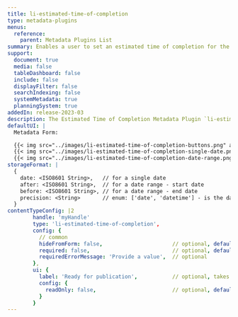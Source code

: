 ```yaml
---
title: li-estimated-time-of-completion
type: metadata-plugins
menus:
  reference:
    parent: Metadata Plugins List
summary: Enables a user to set an estimated time of completion for the current document.
support:
  document: true
  media: false
  tableDashboard: false
  include: false
  displayFilter: false
  searchIndexing: false
  systemMetadata: true
  planningSystem: true
addedIn: release-2023-03
description: The Estimated Time of Completion Metadata Plugin `li-estimated-time-of-completion` enables a user to set an estimated time of completion for the current document. The plugin is available in the Metadata Form.
defaultUI: |
  Metadata Form:

  {{< img src="../images/li-estimated-time-of-completion-buttons.png" alt="Estimated Time of Completion Metadata Plugin buttons" >}}
  {{< img src="../images/li-estimated-time-of-completion-single-date.png" alt="Estimated Time of Completion Metadata Plugin single date" >}}
  {{< img src="../images/li-estimated-time-of-completion-date-range.png" alt="Estimated Time of Completion Metadata Plugin date range" >}}
storageFormat: |
  {
    date: <ISO8601 String>,   // for a single date
    after: <ISO8601 String>,  // for a date range - start date
    before: <ISO8601 String>, // for a date range - end date
    precision: <String>       // enum: ['date', 'datetime'] - is the date above saved as date or datetime
  }
contentTypeConfig: |2
        handle: 'myHandle'
        type: 'li-estimated-time-of-completion',
        config: {
          // common
          hideFromForm: false,                      // optional, default: false
          required: false,                          // optional, default: false
          requiredErrorMessage: 'Provide a value',  // optional
        },
        ui: {
          label: 'Ready for publication',           // optional, takes camelized name otherwise
          config: {
            readOnly: false,                        // optional, default: false
          }
        }
---
```

